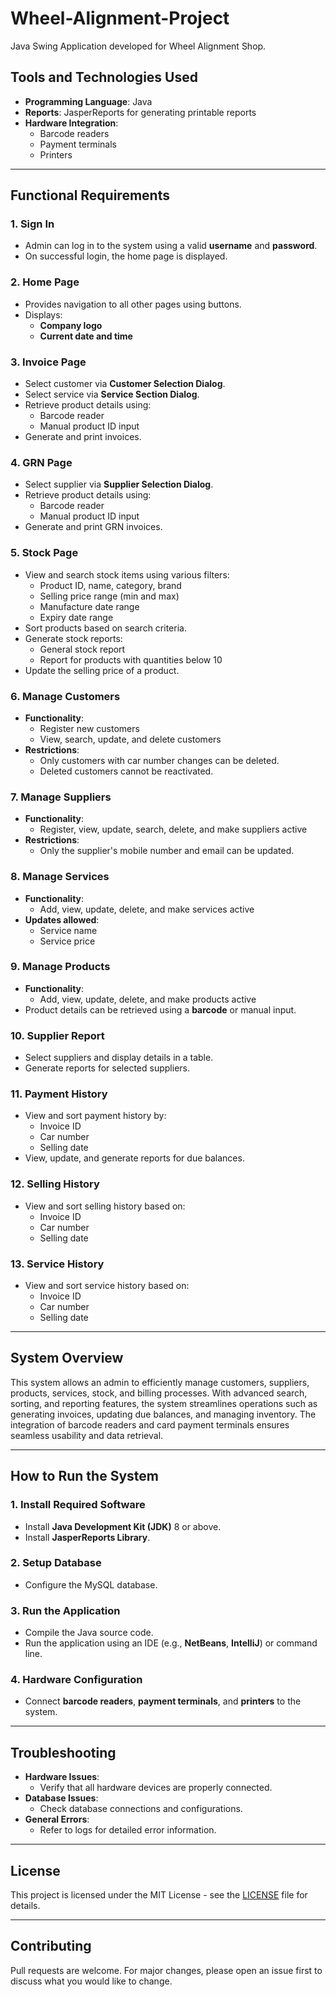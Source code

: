 # Wheel-Alignment-Project
Java Swing Application developed for Wheel Alignment Shop.

## Tools and Technologies Used
- **Programming Language**: Java
- **Reports**: JasperReports for generating printable reports
- **Hardware Integration**:
  - Barcode readers
  - Payment terminals
  - Printers

---

## Functional Requirements

### 1. Sign In
- Admin can log in to the system using a valid **username** and **password**.
- On successful login, the home page is displayed.

### 2. Home Page
- Provides navigation to all other pages using buttons.
- Displays:
  - **Company logo**
  - **Current date and time**

### 3. Invoice Page
- Select customer via **Customer Selection Dialog**.
- Select service via **Service Section Dialog**.
- Retrieve product details using:
  - Barcode reader
  - Manual product ID input
- Generate and print invoices.

### 4. GRN Page
- Select supplier via **Supplier Selection Dialog**.
- Retrieve product details using:
  - Barcode reader
  - Manual product ID input
- Generate and print GRN invoices.

### 5. Stock Page
- View and search stock items using various filters:
  - Product ID, name, category, brand
  - Selling price range (min and max)
  - Manufacture date range
  - Expiry date range
- Sort products based on search criteria.
- Generate stock reports:
  - General stock report
  - Report for products with quantities below 10
- Update the selling price of a product.

### 6. Manage Customers
- **Functionality**:
  - Register new customers
  - View, search, update, and delete customers
- **Restrictions**:
  - Only customers with car number changes can be deleted.
  - Deleted customers cannot be reactivated.

### 7. Manage Suppliers
- **Functionality**:
  - Register, view, update, search, delete, and make suppliers active
- **Restrictions**:
  - Only the supplier's mobile number and email can be updated.

### 8. Manage Services
- **Functionality**:
  - Add, view, update, delete, and make services active
- **Updates allowed**:
  - Service name
  - Service price

### 9. Manage Products
- **Functionality**:
  - Add, view, update, delete, and make products active
- Product details can be retrieved using a **barcode** or manual input.

### 10. Supplier Report
- Select suppliers and display details in a table.
- Generate reports for selected suppliers.

### 11. Payment History
- View and sort payment history by:
  - Invoice ID
  - Car number
  - Selling date
- View, update, and generate reports for due balances.

### 12. Selling History
- View and sort selling history based on:
  - Invoice ID
  - Car number
  - Selling date

### 13. Service History
- View and sort service history based on:
  - Invoice ID
  - Car number
  - Selling date

---

## System Overview
This system allows an admin to efficiently manage customers, suppliers, products, services, stock, and billing processes. With advanced search, sorting, and reporting features, the system streamlines operations such as generating invoices, updating due balances, and managing inventory. The integration of barcode readers and card payment terminals ensures seamless usability and data retrieval.

---

## How to Run the System

### 1. Install Required Software
- Install **Java Development Kit (JDK)** 8 or above.
- Install **JasperReports Library**.

### 2. Setup Database
- Configure the MySQL database.

### 3. Run the Application
- Compile the Java source code.
- Run the application using an IDE (e.g., **NetBeans**, **IntelliJ**) or command line.

### 4. Hardware Configuration
- Connect **barcode readers**, **payment terminals**, and **printers** to the system.

---

## Troubleshooting
- **Hardware Issues**:
  - Verify that all hardware devices are properly connected.
- **Database Issues**:
  - Check database connections and configurations.
- **General Errors**:
  - Refer to logs for detailed error information.

---

## License
This project is licensed under the MIT License - see the [LICENSE](LICENSE) file for details.

---

## Contributing
Pull requests are welcome. For major changes, please open an issue first to discuss what you would like to change.



